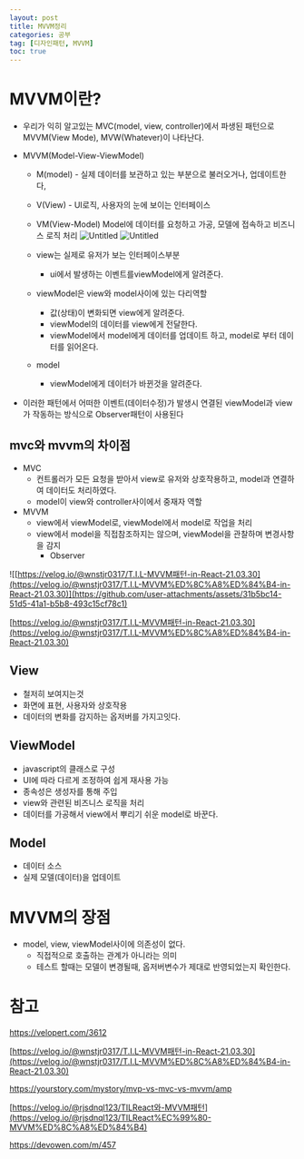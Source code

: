 ```yaml
---
layout: post
title: MVVM정리
categories: 공부
tag: [디자인패턴, MVVM]
toc: true
---
```


# MVVM이란?

- 우리가 익히 알고있는 MVC(model, view, controller)에서 파생된 패턴으로 MVVM(View Mode), MVW(Whatever)이 나타난다.
- MVVM(Model-View-ViewModel)

  - M(model) - 실제 데이터를 보관하고 있는 부분으로 불러오거나, 업데이트한다,
  - V(View) - UI로직, 사용자의 눈에 보이는 인터페이스
  - VM(View-Model) Model에 데이터를 요청하고 가공, 모델에 접속하고 비즈니스 로직 처리
    ![Untitled](https://github.com/user-attachments/assets/9e2b458e-d6af-41b6-b235-e8d2cc80d223)
    ![Untitled](https://github.com/user-attachments/assets/645fd742-00f5-47cb-a6d3-625c0396f03d)

  - view는 실제로 유저가 보는 인터페이스부분
    - ui에서 발생하는 이벤트를viewModel에게 알려준다.
  - viewModel은 view와 model사이에 있는 다리역할
    - 값(상태)이 변화되면 view에게 알려준다.
    - viewModel의 데이터를 view에게 전달한다.
    - viewModel에서 model에게 데이터를 업데이트 하고, model로 부터 데이터를 읽어온다.
  - model
    - viewModel에게 데이터가 바뀐것을 알려준다.

- 이러한 패턴에서 어떠한 이벤트(데이터수정)가 발생시 연결된 viewModel과 view가 작동하는 방식으로 Observer패턴이 사용된다

## mvc와 mvvm의 차이점

- MVC
  - 컨트롤러가 모든 요청을 받아서 view로 유저와 상호작용하고, model과 연결하여 데이터도 처리하였다.
  - model이 view와 controller사이에서 중재자 역할
- MVVM
  - view에서 viewModel로, viewModel에서 model로 작업을 처리
  - view에서 model을 직접참조하지는 않으며, viewModel을 관찰하며 변경사항을 감지
    - Observer

![[https://velog.io/@wnstjr0317/T.I.L-MVVM패턴-in-React-21.03.30](https://velog.io/@wnstjr0317/T.I.L-MVVM%ED%8C%A8%ED%84%B4-in-React-21.03.30)](https://github.com/user-attachments/assets/31b5bc14-51d5-41a1-b5b8-493c15cf78c1)

[https://velog.io/@wnstjr0317/T.I.L-MVVM패턴-in-React-21.03.30](https://velog.io/@wnstjr0317/T.I.L-MVVM%ED%8C%A8%ED%84%B4-in-React-21.03.30)

## View

- 철저히 보여지는것
- 화면에 표현, 사용자와 상호작용
- 데이터의 변화를 감지하는 옵저버를 가지고잇다.

## ViewModel

- javascript의 클래스로 구성
- UI에 따라 다르게 조정하여 쉽게 재사용 가능
- 종속성은 생성자를 통해 주입
- view와 관련된 비즈니스 로직을 처리
- 데이터를 가공해서 view에서 뿌리기 쉬운 model로 바꾼다.

## Model

- 데이터 소스
- 실제 모델(데이터)을 업데이트

# MVVM의 장점

- model, view, viewModel사이에 의존성이 없다.
  - 직접적으로 호출하는 관계가 아니라는 의미
  - 테스트 할때는 모델이 변경될때, 옵저버변수가 제대로 반영되었는지 확인한다.

# 참고

https://velopert.com/3612

[https://velog.io/@wnstjr0317/T.I.L-MVVM패턴-in-React-21.03.30](https://velog.io/@wnstjr0317/T.I.L-MVVM%ED%8C%A8%ED%84%B4-in-React-21.03.30)

https://yourstory.com/mystory/mvp-vs-mvc-vs-mvvm/amp

[https://velog.io/@rjsdnql123/TILReact와-MVVM패턴](https://velog.io/@rjsdnql123/TILReact%EC%99%80-MVVM%ED%8C%A8%ED%84%B4)

https://devowen.com/m/457

